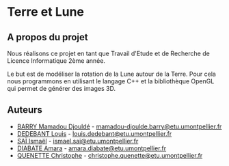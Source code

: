 # Terre et Lune

## A propos du projet

Nous réalisons ce projet en tant que Travail d'Etude et de Recherche de Licence Informatique 2ème année.

Le but est de modéliser la rotation de la Lune autour de la Terre. Pour cela nous programmons en utilisant le langage C++ et la bibliothèque OpenGL qui permet de générer des images 3D.


## Auteurs

- [BARRY Mamadou Djouldé](https://gitlab.info-ufr.univ-montp2.fr/u/e20150013356) - <mamadou-djoulde.barry@etu.umontpellier.fr>
- [DEDEBANT Louis](https://gitlab.info-ufr.univ-montp2.fr/u/20141988) - <louis.dedebant@etu.umontpellier.fr>
- [SAÏ Ismaël](https://gitlab.info-ufr.univ-montp2.fr/u/20135723) - <ismael.sai@etu.umontpellier.fr>
- [DIABATE Amara](https://gitlab.info-ufr.univ-montp2.fr/u/e20150007556) - <amara.diabate@etu.umontpellier.fr>
- [QUENETTE Christophe](https://gitlab.info-ufr.univ-montp2.fr/u/e20140034671) - <christophe.quenette@etu.umontpellier.fr>
